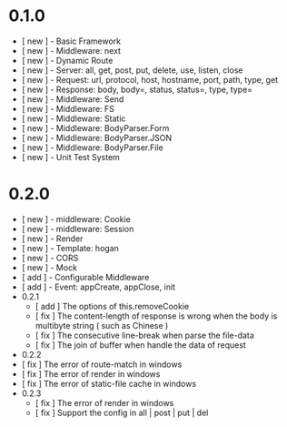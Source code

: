 # 0.1.0

* [ new ] - Basic Framework
* [ new ] - Middleware: next
* [ new ] - Dynamic Route
* [ new ] - Server: all, get, post, put, delete, use, listen, close
* [ new ] - Request: url, protocol, host, hostname, port, path, type, get
* [ new ] - Response: body, body=, status, status=, type, type=
* [ new ] - Middleware: Send
* [ new ] - Middleware: FS
* [ new ] - Middleware: Static
* [ new ] - Middleware: BodyParser.Form
* [ new ] - Middleware: BodyParser.JSON
* [ new ] - Middleware: BodyParser.File
* [ new ] - Unit Test System


# 0.2.0

* [ new ] - middleware: Cookie
* [ new ] - middleware: Session
* [ new ] - Render
* [ new ] - Template: hogan
* [ new ] - CORS
* [ new ] - Mock
* [ add ] - Configurable Middleware
* [ add ] - Event: appCreate, appClose, init
* 0.2.1
  * [ add ] The options of this.removeCookie
  * [ fix ] The content-length of response is wrong when the body is multibyte string ( such as Chinese )
  * [ fix ] The consecutive line-break when parse the file-data
  * [ fix ] The join of buffer when handle the data of request
* 0.2.2
 * [ fix ] The error of route-match in windows
 * [ fix ] The error of render in windows
 * [ fix ] The error of static-file cache in windows
* 0.2.3
  * [ fix ] The error of render in windows
  * [ fix ] Support the config in all | post | put | del

